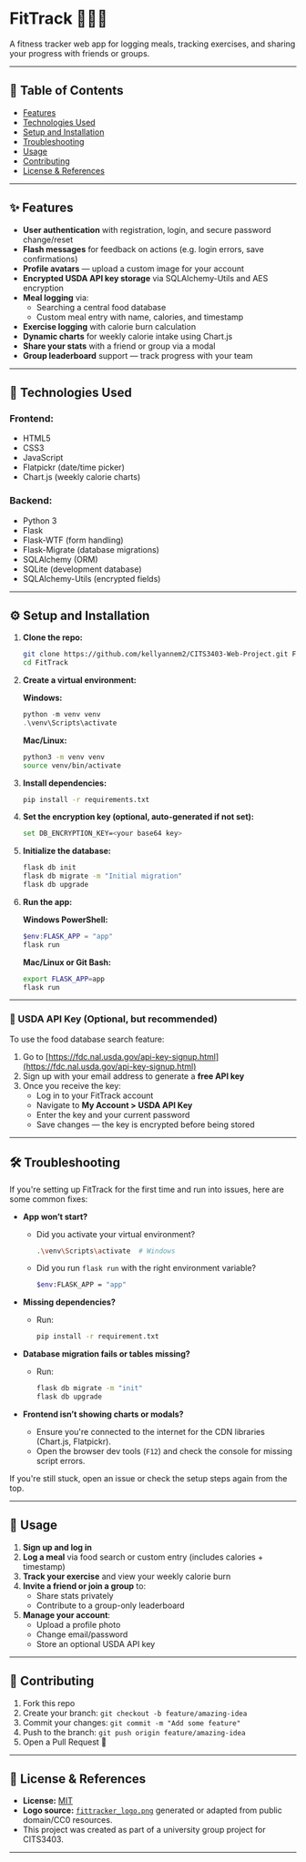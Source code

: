 # FitTrack 🏃‍♀️🍎

A fitness tracker web app for logging meals, tracking exercises, and sharing your progress with friends or groups.

---

## 📑 Table of Contents

- [Features](#features)
- [Technologies Used](#technologies-used)
- [Setup and Installation](#setup-and-installation)
- [Troubleshooting](#troubleshooting)
- [Usage](#usage)
- [Contributing](#contributing)
- [License & References](#license--references)

---

## ✨ Features

- **User authentication** with registration, login, and secure password change/reset
- **Flash messages** for feedback on actions (e.g. login errors, save confirmations)
- **Profile avatars** — upload a custom image for your account
- **Encrypted USDA API key storage** via SQLAlchemy-Utils and AES encryption
- **Meal logging** via:
  - Searching a central food database
  - Custom meal entry with name, calories, and timestamp
- **Exercise logging** with calorie burn calculation
- **Dynamic charts** for weekly calorie intake using Chart.js
- **Share your stats** with a friend or group via a modal
- **Group leaderboard** support — track progress with your team

---

## 🧪 Technologies Used

### Frontend:
- HTML5
- CSS3
- JavaScript
- Flatpickr (date/time picker)
- Chart.js (weekly calorie charts)

### Backend:
- Python 3
- Flask
- Flask-WTF (form handling)
- Flask-Migrate (database migrations)
- SQLAlchemy (ORM)
- SQLite (development database)
- SQLAlchemy-Utils (encrypted fields)

---

## ⚙️ Setup and Installation

1. **Clone the repo:**
   ```bash
   git clone https://github.com/kellyannem2/CITS3403-Web-Project.git FitTrack
   cd FitTrack
   ```

2. **Create a virtual environment:**

   **Windows:**
   ```powershell
   python -m venv venv
   .\venv\Scripts\activate
   ```

   **Mac/Linux:**
   ```bash
   python3 -m venv venv
   source venv/bin/activate
   ```
3. **Install dependencies:**
   ```bash
   pip install -r requirements.txt
   ```

4. **Set the encryption key (optional, auto-generated if not set):**
   ```bash
   set DB_ENCRYPTION_KEY=<your base64 key>
   ```

5. **Initialize the database:**
   ```bash
   flask db init
   flask db migrate -m "Initial migration"
   flask db upgrade
   ```

6. **Run the app:**

   **Windows PowerShell:**
   ```powershell
   $env:FLASK_APP = "app"
   flask run
   ```

   **Mac/Linux or Git Bash:**
   ```bash
   export FLASK_APP=app
   flask run
   ```

---
### 🔑 USDA API Key (Optional, but recommended)

To use the food database search feature:

1. Go to [https://fdc.nal.usda.gov/api-key-signup.html](https://fdc.nal.usda.gov/api-key-signup.html)
2. Sign up with your email address to generate a **free API key**
3. Once you receive the key:
   - Log in to your FitTrack account
   - Navigate to **My Account > USDA API Key**
   - Enter the key and your current password
   - Save changes — the key is encrypted before being stored

---

## 🛠️ Troubleshooting

If you're setting up FitTrack for the first time and run into issues, here are some common fixes:

- **App won’t start?**
  - Did you activate your virtual environment?
    ```bash
    .\venv\Scripts\activate  # Windows
    ```
  - Did you run `flask run` with the right environment variable?
    ```bash
    $env:FLASK_APP = "app"
    ```

- **Missing dependencies?**
  - Run:
    ```bash
    pip install -r requirement.txt
    ```

- **Database migration fails or tables missing?**
  - Run:
    ```bash
    flask db migrate -m "init"
    flask db upgrade
    ```

- **Frontend isn’t showing charts or modals?**
  - Ensure you're connected to the internet for the CDN libraries (Chart.js, Flatpickr).
  - Open the browser dev tools (`F12`) and check the console for missing script errors.

If you're still stuck, open an issue or check the setup steps again from the top.


---

## 👟 Usage

1. **Sign up and log in**
2. **Log a meal** via food search or custom entry (includes calories + timestamp)
3. **Track your exercise** and view your weekly calorie burn
4. **Invite a friend or join a group** to:
   - Share stats privately
   - Contribute to a group-only leaderboard
5. **Manage your account**:
   - Upload a profile photo
   - Change email/password
   - Store an optional USDA API key

---

## 🤝 Contributing

1. Fork this repo
2. Create your branch: `git checkout -b feature/amazing-idea`
3. Commit your changes: `git commit -m "Add some feature"`
4. Push to the branch: `git push origin feature/amazing-idea`
5. Open a Pull Request 🎉

---

## 📄 License & References

- **License:** [MIT](LICENSE)
- **Logo source:** [`fittracker_logo.png`](static/images/fittracker_logo.png) generated or adapted from public domain/CC0 resources.
- This project was created as part of a university group project for CITS3403.

---